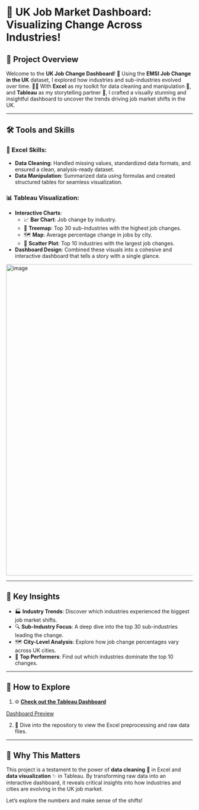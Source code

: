 # 💼 UK Job Market Dashboard: Visualizing Change Across Industries!  

## 🎯 Project Overview  
Welcome to the **UK Job Change Dashboard**! 🚀 Using the **EMSI Job Change in the UK** dataset, I explored how industries and sub-industries evolved over time. 🕵️‍♂️ With **Excel** as my toolkit for data cleaning and manipulation 🧹, and **Tableau** as my storytelling partner 🎨, I crafted a visually stunning and insightful dashboard to uncover the trends driving job market shifts in the UK.  

---

## 🛠️ Tools and Skills  
### 🔧 Excel Skills:  
- **Data Cleaning**: Handled missing values, standardized data formats, and ensured a clean, analysis-ready dataset.  
- **Data Manipulation**: Summarized data using formulas and created structured tables for seamless visualization.  

### 📊 Tableau Visualization:  
- **Interactive Charts**:  
  - 📈 **Bar Chart**: Job change by industry.  
  - 🌳 **Treemap**: Top 30 sub-industries with the highest job changes.  
  - 🗺️ **Map**: Average percentage change in jobs by city.  
  - 🎯 **Scatter Plot**: Top 10 industries with the largest job changes.  
- **Dashboard Design**: Combined these visuals into a cohesive and interactive dashboard that tells a story with a single glance.  

<img width="838" alt="image" src="https://github.com/user-attachments/assets/5efd7aae-174b-497f-928b-7168eae8af82" />
 




---

## 🌟 Key Insights  
- 🏭 **Industry Trends**: Discover which industries experienced the biggest job market shifts.  
- 🔍 **Sub-Industry Focus**: A deep dive into the top 30 sub-industries leading the change.  
- 🗺️ **City-Level Analysis**: Explore how job change percentages vary across UK cities.  
- 🚀 **Top Performers**: Find out which industries dominate the top 10 changes.  



---

## 🚀 How to Explore  
1. 🌐 **[Check out the Tableau Dashboard](#)**  

[Dashboard Preview](https://public.tableau.com/shared/7X7YKP4TG?:display_count=n&:origin=viz_share_link)

2. 📂 Dive into the repository to view the Excel preprocessing and raw data files.  

---

## 🎉 Why This Matters  
This project is a testament to the power of **data cleaning** 🧹 in Excel and **data visualization** ✨ in Tableau. By transforming raw data into an interactive dashboard, it reveals critical insights into how industries and cities are evolving in the UK job market.  

Let’s explore the numbers and make sense of the shifts!  
  

